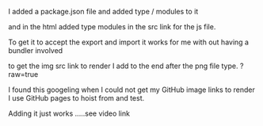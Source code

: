 I added a package.json file and added type / modules to it

 and in the html added type modules in the src link for the js file.

To get it to accept the export and import it works for me with out having a bundler involved

to get the img src link to render I add to the end after the png file type. ?raw=true

I found this googeling when I could not get my GitHub image links to render I use GitHub pages to hoist from and test.

Adding it just works .....see video link